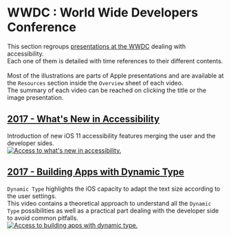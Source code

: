 # WWDC : World Wide Developers Conference

<script>$(document).ready(function () {
    setBreadcrumb([{"label":"Developer guide", "url": "./dev-mobile.html"},
                   {"label":"iOS WWDC"}
	]);
    addSubMenu([
        {"label":"Android guide","url":"dev-android.html"}, 
        {"label":"iOS guide","url":"dev-mobile.html"},
        {"label":"iOS WWDC","url":"dev-ios-wwdc.html", "expanded": true}
    ]);
});</script>

<span data-menuitem="dev-mobile"></span>

This section regroups [presentations at the WWDC](https://developer.apple.com/videos/) dealing with accessibility.
</br>Each one of them is detailed with time references to their different contents.
</br></br>Most of the illustrations are parts of Apple presentations and are available at the `Resources` section inside the `Overview` sheet of each video.
</br>The summary of each video can be reached on clicking the title or the image presentation.

## [2017 - What's New in Accessibility](./dev-ios-wwdc-17215.html)
Introduction of new iOS 11 accessibility features merging the user and the developer sides.
</br><a href="./dev-ios-wwdc-17215.html"><img style="max-width: 700px; height: auto;" alt="Access to what's new in accessibility." src="./images/iOSdev/wwdc17-215.png" />

## [2017 - Building Apps with Dynamic Type](./dev-ios-wwdc-17245.html)
`Dynamic Type` highlights the iOS capacity to adapt the text size according to the user settings.
</br>This video contains a theoretical approach to understand all the `Dynamic Type` possibilities as well as a practical part dealing with the developer side to avoid common pitfalls.
</br><a href="./dev-ios-wwdc-17245.html"><img style="max-width: 700px; height: auto;" alt="Access to building apps with dynamic type." src="./images/iOSdev/wwdc17-245.png" />

<!--  This file is part of a11y-guidelines | Our vision of mobile & web accessibility guidelines and best practices, with valid/invalid examples.
 Copyright (C) 2016  Orange SA
 See the Creative Commons Legal Code Attribution-ShareAlike 3.0 Unported License for more details (LICENSE file). -->